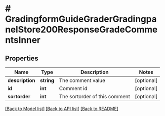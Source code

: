 # # GradingformGuideGraderGradingpanelStore200ResponseGradeCommentsInner

## Properties

Name | Type | Description | Notes
------------ | ------------- | ------------- | -------------
**description** | **string** | The comment value | [optional]
**id** | **int** | Comment id | [optional]
**sortorder** | **int** | The sortorder of this comment | [optional]

[[Back to Model list]](../../README.md#models) [[Back to API list]](../../README.md#endpoints) [[Back to README]](../../README.md)
